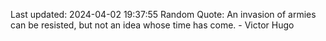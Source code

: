 Last updated: 2024-04-02 19:37:55
Random Quote: An invasion of armies can be resisted, but not an idea whose time has come. - Victor Hugo